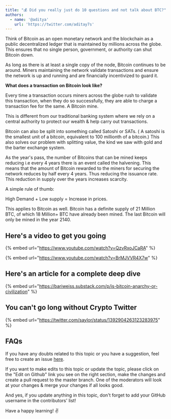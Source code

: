 ```yaml
---
title: "💰 Did you really just do 10 questions and not talk about BTC?"
authors:
  - name: '@aditya'
    url: 'https://twitter.com/aditay7s'
---
```


Think of Bitcoin as an open monetary network and the blockchain as a public decentralized ledger that is maintained by millions across the globe. This ensures that no single person, government, or authority can shut Bitcoin down.

As long as there is at least a single copy of the node, Bitcoin continues to be around. Miners maintaining the network validate transactions and ensure the network is up and running and are financially incentivized to guard it.

**What does a transaction on Bitcoin look like?**

Every time a transaction occurs miners across the globe rush to validate this transaction, when they do so successfully, they are able to charge a transaction fee for the same. A Bitcoin mine.

This is different from our traditional banking system where we rely on a central authority to protect our wealth & help carry out transactions.

Bitcoin can also be split into something called Satoshi or SATs. ( A satoshi is the smallest unit of a bitcoin, equivalent to 100 millionth of a bitcoin.) This also solves our problem with splitting value, the kind we saw with gold and the barter exchange system.

As the year's pass, the number of Bitcoins that can be mined keeps reducing i.e every 4 years there is an event called the halvening. This means that the amount of Bitcoin rewarded to the miners for securing the network reduces by half every 4 years. Thus reducing the issuance rate. This reduction in supply over the years increases scarcity.

A simple rule of thumb:

High Demand + Low supply = Increase in prices.

This applies to Bitcoin as well. Bitcoin has a definite supply of 21 Million BTC, of which 18 Million+ BTC have already been mined. The last Bitcoin will only be mined in the year 2140.

## Here's a video to get you going

{% embed url="https://www.youtube.com/watch?v=QzvRxoJCaRA" %}

{% embed url="https://www.youtube.com/watch?v=BrMJVVR4X7w" %}

## Here's an article for a complete deep dive

{% embed url="https://bariweiss.substack.com/p/is-bitcoin-anarchy-or-civilization" %}

## You can't go long without Crypto Twitter

{% embed url="https://twitter.com/saylor/status/1392904263123283975" %}

## FAQs

If you have any doubts related to this topic or you have a suggestion, feel free to create an issue [here](https://github.com/SuperteamDAO/ground-zero/issues).

If you want to make edits to this topic or update the topic, please click on the "Edit on Github" link you see on the right section, make the changes and create a pull request to the master branch. One of the moderators will look at your changes & merge your changes if all looks good.

And yes, if you update anything in this topic, don't forget to add your GitHub username in the contributors' list!

Have a happy learning! ✌️
